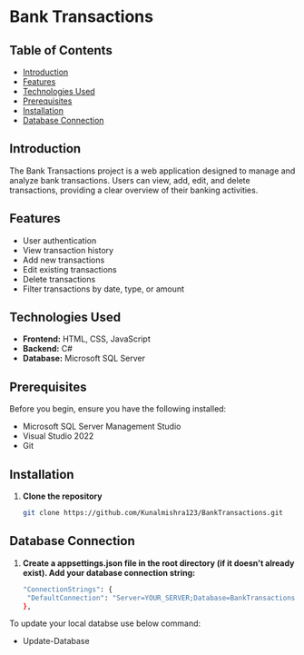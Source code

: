 # Bank Transactions

## Table of Contents
- [Introduction](#introduction)
- [Features](#features)
- [Technologies Used](#technologies-used)
- [Prerequisites](#prerequisites)
- [Installation](#installation)
- [Database Connection](#database-connection)


## Introduction
The Bank Transactions project is a web application designed to manage and analyze bank transactions. Users can view, add, edit, and delete transactions, providing a clear overview of their banking activities.

## Features
- User authentication
- View transaction history
- Add new transactions
- Edit existing transactions
- Delete transactions
- Filter transactions by date, type, or amount

## Technologies Used
- **Frontend:** HTML, CSS, JavaScript
- **Backend:** C#
- **Database:** Microsoft SQL Server 

## Prerequisites
Before you begin, ensure you have the following installed:
- Microsoft SQL Server Management Studio 
- Visual Studio 2022
- Git

## Installation
1. **Clone the repository**
   ```bash
   git clone https://github.com/Kunalmishra123/BankTransactions.git

## Database Connection
1. **Create a appsettings.json file in the root directory (if it doesn't already exist).
     Add your database connection string:**
   ```bash
   "ConnectionStrings": {
    "DefaultConnection": "Server=YOUR_SERVER;Database=BankTransactions;Trusted_Connection=True;"
   },

To update your local databse use below command:
- Update-Database 

  
   
